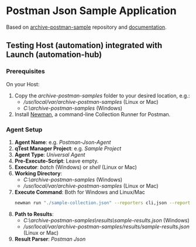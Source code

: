 # Postman Json Sample Application

Based on [archive-postman-sample](https://github.com/Tricentis-qTest/archive-postman-samples) repository and
[documentation](https://documentation.tricentis.com/qtest/od/en/content/launch/automation_host/universal_agent/parsers/integrate_postman_with_universal_agent.htm).

## Testing Host (automation) integrated with Launch (automation-hub)

### Prerequisites
On your Host: 
1. Copy the _archive-postman-samples_ folder to your desired location, e.g.:
   - _/usr/local/var/archive-postman-samples_ (Linux or Mac)
   - _C:\archive-postman-samples_ (Windows)
2. Install [Newman](https://learning.postman.com/docs/collections/using-newman-cli/installing-running-newman/),
a command-line Collection Runner for Postman.


### Agent Setup
1. **Agent Name**: e.g. _Postman-Json-Agent_
2. **qTest Manager Project**: e.g. _Sample Project_
3. **Agent Type**: _Universal Agent_
4. **Pre-Execute-Script**: Leave empty.
5. **Executor**: _batch_ (Windows) or _shell_ (Linux or Mac)
6. **Working Directory**: 
   - _C:\archive-postman-samples_ (Windows)
   - _/usr/local/var/archive-postman-samples_ (Linux or Mac)
7. **Execute Command**: Both for Windows and Linux/Mac
    ```bash
    newman run "./sample-collection.json" --reporters cli,json --reporter-json-export "./results/sample-results.json" --suppress-exit-code
    ```
8. **Path to Results**:
   - _C:\archive-postman-samples\results\sample-results.json_ (Windows)
   - _/usr/local/var/archive-postman-samples/results/sample-results.json_ (Linux or Mac)
9. **Result Parser**: _Postman Json_